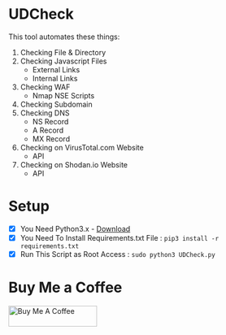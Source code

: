 # UDCheck
This tool automates these things:
1. Checking File & Directory
2. Checking Javascript Files
   - External Links
   - Internal Links
4. Checking WAF
   - Nmap NSE Scripts
5. Checking Subdomain
6. Checking DNS
   - NS Record
   - A Record
   - MX Record
7. Checking on VirusTotal.com Website
    - API
9. Checking on Shodan.io Website
    - API
# Setup
- [x] You Need Python3.x - [Download](Python.org)
- [x] You Need To Install Requirements.txt File : ```pip3 install -r requirements.txt```
- [x] Run This Script as Root Access : ```sudo python3 UDCheck.py```
# Buy Me a Coffee
<a href="https://www.buymeacoffee.com/Symbolexe" target="_blank"><img src="https://cdn.buymeacoffee.com/buttons/default-orange.png" alt="Buy Me A Coffee" height="41" width="174"></a>
